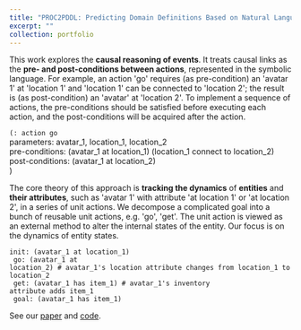 ```yaml
---
title: "PROC2PDDL: Predicting Domain Definitions Based on Natural Language for Symbolic Planning"
excerpt: ""
collection: portfolio
---
```


This work explores the **causal reasoning of events**. It treats causal links as the **pre- and post-conditions between actions**, represented in the symbolic language. For example, an action 'go' requires (as pre-condition) an 'avatar 1' at 'location 1' and 'location 1' can be connected to 'location 2'; the result is (as post-condition) an 'avatar' at 'location 2'. To implement a sequence of actions, the pre-conditions should be satisfied before executing each action, and the post-conditions will be acquired after the action. 

<code>(: action go</code></br>
	parameters: avatar_1, location_1, location_2</br>
	pre-conditions: (avatar_1 at location_1) (location_1 connect to location_2)</br>
	post-conditions: (avatar_1 at location_2)</br>
	)</code>

The core theory of this approach is **tracking the dynamics** of **entities** and **their attributes**, such as 'avatar 1' with attribute 'at location 1' or 'at location 2', in a series of unit actions. We decompose a complicated goal into a bunch of reusable unit actions, e.g. 'go', 'get'. The unit action is viewed as an external method to alter the internal states of the entity. Our focus is on the dynamics of entity states.

<code>init: (avatar_1 at location_1)</br>
go: (avatar_1 at location_2) # avatar_1's location attribute changes from location_1 to location_2</br>
get: (avatar_1 has item_1) # avatar_1's inventory attribute adds item_1</br>
goal: (avatar_1 has item_1)</code>

See our [paper]() and [code]().